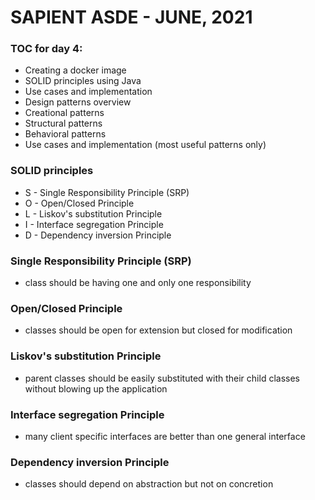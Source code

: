 # SAPIENT ASDE - JUNE, 2021

### TOC for day 4:

-   Creating a docker image
-   SOLID principles using Java
-   Use cases and implementation
-   Design patterns overview
-   Creational patterns
-   Structural patterns
-   Behavioral patterns
-   Use cases and implementation (most useful patterns only)

### SOLID principles

-   S - Single Responsibility Principle (SRP)
-   O - Open/Closed Principle
-   L - Liskov's substitution Principle
-   I - Interface segregation Principle
-   D - Dependency inversion Principle

### Single Responsibility Principle (SRP)

-   class should be having one and only one responsibility


### Open/Closed Principle

-   classes should be open for extension but closed for modification

### Liskov's substitution Principle

-   parent classes should be easily substituted with their child classes without blowing up the application

### Interface segregation Principle

-   many client specific interfaces are better than one general interface

### Dependency inversion Principle

-   classes should depend on abstraction but not on concretion
